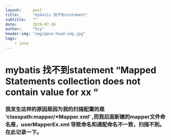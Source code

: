 ```yaml
---
layout:     post
title:      "mybatis 找不到statement"
subtitle:   ""
date:       2019-07-30
author:     "hcy"
header-img: "img/gene-head-img.jpg"
tags:
    - java
---
```



# mybatis 找不到statement “Mapped Statements collection does not contain value for xx “


### 我发生这样的原因是因为我的扫描配置的是 ‘classpath:mapper/*Mapper.xml’ ,而我后面新建的mapper文件命名是，userMapperEx.xml 导致命名和通配命名不一致，扫描不到。在此记录一下。